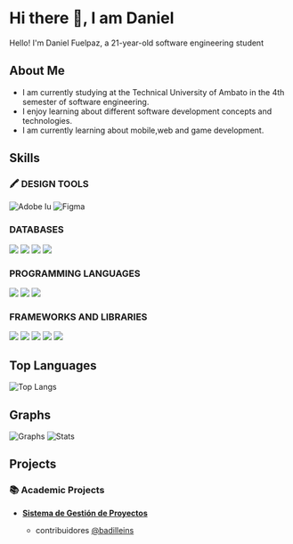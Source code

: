 # Hi there 👋, I am Daniel

Hello! I'm Daniel Fuelpaz, a 21-year-old software engineering student

## About Me

- I am currently studying at the Technical University of Ambato in the 4th semester of software engineering.
- I enjoy learning about different software development concepts and technologies.
- I am currently learning about mobile,web and game development.

## Skills

### 🖍 DESIGN TOOLS

![Adobe Iu](https://img.shields.io/badge/Adobe%20Illustrator-FF9A00?style=for-the-badge&logo=adobe%20illustrator&logoColor=white)
![Figma](https://img.shields.io/badge/Figma-F24E1E?style=for-the-badge&logo=figma&logoColor=white)

### DATABASES

![](https://img.shields.io/badge/Oracle-F80000?style=for-the-badge&logo=Oracle&logoColor=white)
![](https://img.shields.io/badge/PosstgreSQL-316192?style=for-the-badge&logo=postgresql&logoColor=)
![](https://img.shields.io/badge/MongoDB-4EA94B?style=for-the-badge&logo=mongodb&logoColor=white)
![](https://img.shields.io/badge/MySQL-005C84?style=for-the-badge&logo=mysql&logoColor=white)

### PROGRAMMING LANGUAGES

![](https://img.shields.io/badge/HTML5-E34F26?style=for-the-badge&logo=html5&logoColor=white)
![](https://img.shields.io/badge/CSS3-1572B6?style=for-the-badge&logo=css3&logoColor=white)
![](https://img.shields.io/badge/JavaScript-323330?style=for-the-badge&logo=javascript&logoColor=F7DF1E)

### FRAMEWORKS AND LIBRARIES

![](https://img.shields.io/badge/React-20232A?style=for-the-badge&logo=react&logoColor=61DAFB)
![](https://img.shields.io/badge/Express.js-000000?style=for-the-badge&logo=express&logoColor=white)
![](https://img.shields.io/badge/Node.js-339933?style=for-the-badge&logo=nodedotjs&logoColor=white)
![](https://img.shields.io/badge/Xampp-F37623?style=for-the-badge&logo=xampp&logoColor=white)
![](https://img.shields.io/badge/Godot-478CBF?style=for-the-badge&logo=GodotEngine&logoColor=white)

## Top Languages

![Top Langs](https://github-readme-stats.vercel.app/api/top-langs/?username=DanielFuelpaz)

## Graphs

![Graphs](https://github-profile-summary-cards.vercel.app/api/cards/profile-details?username=DanielFuelpaz)
![Stats](https://github-readme-stats-git-masterrstaa-rickstaa.vercel.app/api?username=DanielFuelpaz)

## Projects

### 📚 Academic Projects

- [**Sistema de Gestión de Proyectos**](https://github.com/DanielFuelpaz/Proyecto1erParcialED.git)

  - contribuidores [@badilleins](https://github.com/badilleins)
